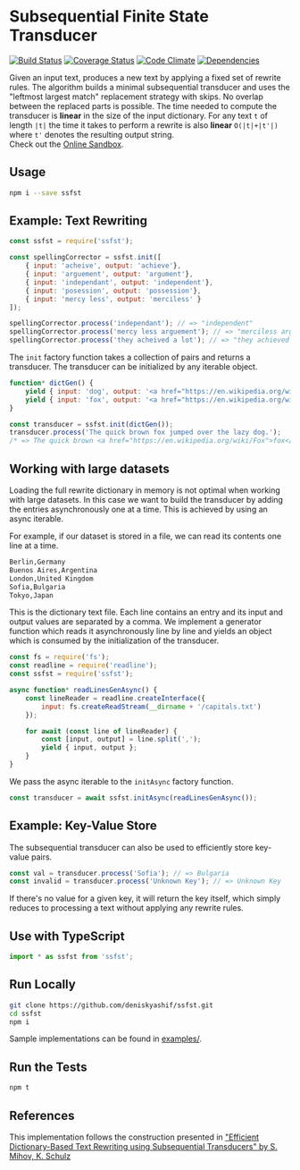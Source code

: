 # Subsequential Finite State Transducer

[![Build Status](https://api.travis-ci.org/deniskyashif/ssfst.svg?branch=master)](https://travis-ci.org/deniskyashif/ssfst)
[![Coverage Status](https://coveralls.io/repos/github/deniskyashif/ssfst/badge.svg?branch=master)](https://coveralls.io/github/deniskyashif/ssfst?branch=master)
[![Code Climate](https://codeclimate.com/github/deniskyashif/ssfst/badges/gpa.svg)](https://codeclimate.com/github/deniskyashif/ssfst)
[![Dependencies](https://img.shields.io/badge/dependencies-none-green.svg)](https://www.npmjs.com/package/ssfst)

Given an input text, produces a new text by applying a fixed set of rewrite rules. The algorithm builds a minimal subsequential transducer and uses the "leftmost largest match" replacement strategy with skips. No overlap between the replaced parts is possible. The time needed to compute the transducer is **linear** in the size of the input dictionary. For any  text `t` of length `|t|` the time it takes to perform a rewrite is also **linear** `O(|t|+|t'|)` where `t'` denotes the resulting output string.  
Check out the [Online Sandbox](https://npm.runkit.com/ssfst).

## Usage

```sh
npm i --save ssfst
```

## Example: Text Rewriting

```js
const ssfst = require('ssfst');

const spellingCorrector = ssfst.init([
    { input: 'acheive', output: 'achieve'},
    { input: 'arguement', output: 'argument'},
    { input: 'independant', output: 'independent'},
    { input: 'posession', output: 'possession'},
    { input: 'mercy less', output: 'merciless' }
]);

spellingCorrector.process('independant'); // => "independent"
spellingCorrector.process('mercy less arguement'); // => "merciless argument"
spellingCorrector.process('they acheived a lot'); // => "they achieved a lot"
```

The `init` factory function takes a collection of pairs and returns a transducer. The transducer can be initialized by any iterable object.

```js
function* dictGen() {
    yield { input: 'dog', output: '<a href="https://en.wikipedia.org/wiki/Dog">dog</a>' };
    yield { input: 'fox', output: '<a href="https://en.wikipedia.org/wiki/Fox">fox</a>' };
}

const transducer = ssfst.init(dictGen());
transducer.process('The quick brown fox jumped over the lazy dog.');
/* => The quick brown <a href="https://en.wikipedia.org/wiki/Fox">fox</a> jumped over the lazy <a href="https://en.wikipedia.org/wiki/Dog">dog</a>. */
```

## Working with large datasets

Loading the full rewrite dictionary in memory is not optimal when working with large datasets. In this case we want to build the transducer by adding the entries asynchronously one at a time. This is achieved by using an async iterable.

For example, if our dataset is stored in a file, we can read its contents one line at a time.

```txt
Berlin,Germany
Buenos Aires,Argentina
London,United Kingdom
Sofia,Bulgaria
Tokyo,Japan
```

This is the dictionary text file. Each line contains an entry and its input and output values are separated by a comma. We implement a generator function which reads it asynchronously line by line and yields an object which is consumed by the initialization of the transducer.

```js
const fs = require('fs');
const readline = require('readline');
const ssfst = require('ssfst');

async function* readLinesGenAsync() {
    const lineReader = readline.createInterface({
        input: fs.createReadStream(__dirname + '/capitals.txt')
    });

    for await (const line of lineReader) {
        const [input, output] = line.split(',');
        yield { input, output };
    }
}
```

We pass the async iterable to the `initAsync` factory function.

```js
const transducer = await ssfst.initAsync(readLinesGenAsync());
```

## Example: Key-Value Store

The subsequential transducer can also be used to efficiently store key-value pairs.

```js
const val = transducer.process('Sofia'); // => Bulgaria
const invalid = transducer.process('Unknown Key'); // => Unknown Key
```

If there's no value for a given key, it will return the key itself, which simply reduces to processing a text without applying any rewrite rules.

## Use with TypeScript

```ts
import * as ssfst from 'ssfst';
```

## Run Locally

```sh
git clone https://github.com/deniskyashif/ssfst.git
cd ssfst
npm i
```

Sample implementations can be found in [examples/](https://github.com/deniskyashif/ssfst/tree/master/examples).

## Run the Tests

```sh
npm t
```

## References

This implementation follows the construction presented in ["Efficient Dictionary-Based Text Rewriting using Subsequential Transducers" by S. Mihov, K. Schulz](https://citeseerx.ist.psu.edu/viewdoc/download?doi=10.1.1.71.8495&rep=rep1&type=pdf)
